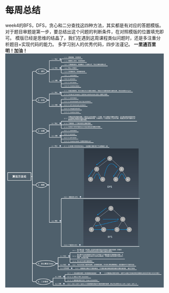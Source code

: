 # 每周总结
week4的BFS，DFS，贪心和二分查找这四种方法，其实都是有对应的答题模版。
对于题目审题是第一步，要总结出这个问题的判断条件，在对照模版的位置填充即可。
模版已经是思维的结晶了，我们在遇到这周课程类似问题时，还是多注重分析题目+实现代码的能力。
多学习别人的优秀代码，四步法谨记。
**一里通百里明！加油！**
![week4](/Xmind/week4.png)